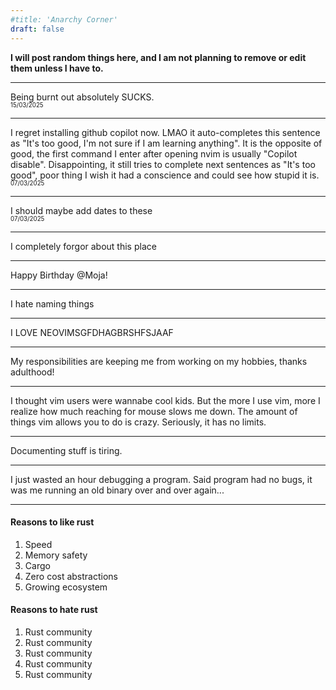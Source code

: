 ```yaml
---
#title: 'Anarchy Corner'
draft: false
---
```


**I will post random things here, and I am not planning to remove or edit them unless I have to.**

---

Being burnt out absolutely SUCKS.  
<sub><sup>15/03/2025</sup></sub>

---

I regret installing github copilot now. LMAO it auto-completes this sentence as "It's too good, I'm not sure if I am learning anything". It is the opposite of good, the first
command I enter after opening nvim is usually "Copilot disable". Disappointing, it still tries to complete next sentences as "It's too good", poor thing I wish it had a conscience
and could see how stupid it is.  
<sub><sup>07/03/2025</sup></sub>

---

I should maybe add dates to these  
<sub><sup>07/03/2025</sup></sub>

---

I completely forgor about this place

---

Happy Birthday @Moja!

---

I hate naming things

---

I LOVE NEOVIMSGFDHAGBRSHFSJAAF

---

My responsibilities are keeping me from working on my hobbies, thanks adulthood!

---

I thought vim users were wannabe cool kids. But the more I use vim, more I realize how much reaching for mouse slows me down. The amount of things vim allows you
to do is crazy. Seriously, it has no limits.

---

Documenting stuff is tiring.

---

I just wasted an hour debugging a program. Said program had no bugs, it was me running an old binary over and over again...

---

#### Reasons to like rust
1. Speed
2. Memory safety
3. Cargo
4. Zero cost abstractions
5. Growing ecosystem

#### Reasons to hate rust
1. Rust community
2. Rust community
3. Rust community
4. Rust community
5. Rust community

